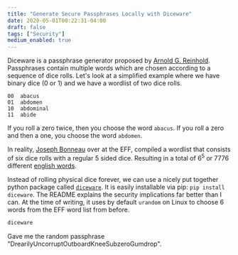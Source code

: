 ```yaml
---
title: "Generate Secure Passphrases Locally with Diceware"
date: 2020-05-01T00:22:31-04:00
draft: false
tags: ["Security"]
medium_enabled: true
---
```


Diceware is a passphrase generator proposed by [Arnold G. Reinhold](http://diceware.com/). Passphrases contain multiple words which are chosen according to a sequence of dice rolls. Let's look at a simplified example where we have binary dice (0 or 1) and we have a wordlist of two dice rolls.

````
00	abacus
01	abdomen
10	abdominal
11	abide
````

If you roll a zero twice, then you choose the word `abacus`. If you roll a zero and then a one, you choose the word `abdomen`.

In reality, [Joseph Bonneau](https://www.eff.org/about/staff/joseph-bonneau) over at the EFF, compiled a wordlist that consists of six dice rolls with a regular 5 sided dice. Resulting in a total of $6^5$ or 7776 different [english words](https://www.eff.org/files/2016/07/18/eff_large_wordlist.txt).

Instead of rolling physical dice forever, we can use a nicely put together python package called [`diceware`](https://github.com/ulif/diceware/). It is easily installable via pip: `pip install diceware`. The README explains the security implications far better than I can. At the time of writing, it uses by default `urandom` on Linux to choose 6 words from the EFF word list from before.

```bash
diceware
```

Gave me the random passphrase "DrearilyUncorruptOutboardKneeSubzeroGumdrop".